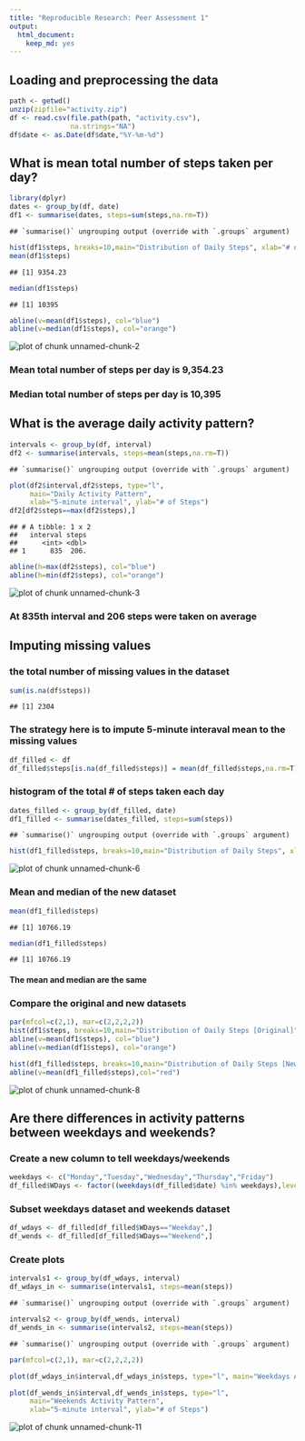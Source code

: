 ```yaml
---
title: "Reproducible Research: Peer Assessment 1"
output: 
  html_document: 
    keep_md: yes
---
```



## Loading and preprocessing the data

```r
path <- getwd()
unzip(zipfile="activity.zip")
df <- read.csv(file.path(path, "activity.csv"),
               na.strings="NA")
df$date <- as.Date(df$date,"%Y-%m-%d")
```

## What is mean total number of steps taken per day?

```r
library(dplyr)
dates <- group_by(df, date)
df1 <- summarise(dates, steps=sum(steps,na.rm=T))
```

```
## `summarise()` ungrouping output (override with `.groups` argument)
```

```r
hist(df1$steps, breaks=10,main="Distribution of Daily Steps", xlab="# of Steps")
mean(df1$steps)
```

```
## [1] 9354.23
```

```r
median(df1$steps)
```

```
## [1] 10395
```

```r
abline(v=mean(df1$steps), col="blue")
abline(v=median(df1$steps), col="orange")
```

![plot of chunk unnamed-chunk-2](figure/unnamed-chunk-2-1.png)

### Mean total number of steps per day is 9,354.23

### Median total number of steps per day is 10,395

## What is the average daily activity pattern?

```r
intervals <- group_by(df, interval)
df2 <- summarise(intervals, steps=mean(steps,na.rm=T))
```

```
## `summarise()` ungrouping output (override with `.groups` argument)
```

```r
plot(df2$interval,df2$steps, type="l",
     main="Daily Activity Pattern",
     xlab="5-minute interval", ylab="# of Steps")
df2[df2$steps==max(df2$steps),]
```

```
## # A tibble: 1 x 2
##   interval steps
##      <int> <dbl>
## 1      835  206.
```

```r
abline(h=max(df2$steps), col="blue")
abline(h=min(df2$steps), col="orange")
```

![plot of chunk unnamed-chunk-3](figure/unnamed-chunk-3-1.png)

### At 835th interval and 206 steps were taken on average 

## Imputing missing values

### the total number of missing values in the dataset

```r
sum(is.na(df$steps))
```

```
## [1] 2304
```

### The strategy here is to impute 5-minute interaval mean to the missing values

```r
df_filled <- df
df_filled$steps[is.na(df_filled$steps)] = mean(df_filled$steps,na.rm=T)
```

### histogram of the total # of steps taken each day

```r
dates_filled <- group_by(df_filled, date)
df1_filled <- summarise(dates_filled, steps=sum(steps))
```

```
## `summarise()` ungrouping output (override with `.groups` argument)
```

```r
hist(df1_filled$steps, breaks=10,main="Distribution of Daily Steps", xlab="# of Steps")
```

![plot of chunk unnamed-chunk-6](figure/unnamed-chunk-6-1.png)

### Mean and median of the new dataset

```r
mean(df1_filled$steps)
```

```
## [1] 10766.19
```

```r
median(df1_filled$steps)
```

```
## [1] 10766.19
```

#### The mean and median are the same

### Compare the original and new datasets

```r
par(mfcol=c(2,1), mar=c(2,2,2,2))
hist(df1$steps, breaks=10,main="Distribution of Daily Steps [Original]", xlab="# of Steps")
abline(v=mean(df1$steps), col="blue")
abline(v=median(df1$steps), col="orange")

hist(df1_filled$steps, breaks=10,main="Distribution of Daily Steps [New]", xlab="# of Steps")
abline(v=mean(df1_filled$steps),col="red")
```

![plot of chunk unnamed-chunk-8](figure/unnamed-chunk-8-1.png)

## Are there differences in activity patterns between weekdays and weekends?

### Create a new column to tell weekdays/weekends

```r
weekdays <- c("Monday","Tuesday","Wednesday","Thursday","Friday")
df_filled$WDays <- factor((weekdays(df_filled$date) %in% weekdays),levels=c(FALSE,TRUE),labels=c("Weekend","Weekday"))
```

### Subset weekdays dataset and weekends dataset

```r
df_wdays <- df_filled[df_filled$WDays=="Weekday",]
df_wends <- df_filled[df_filled$WDays=="Weekend",]
```

### Create plots

```r
intervals1 <- group_by(df_wdays, interval)
df_wdays_in <- summarise(intervals1, steps=mean(steps))
```

```
## `summarise()` ungrouping output (override with `.groups` argument)
```

```r
intervals2 <- group_by(df_wends, interval)
df_wends_in <- summarise(intervals2, steps=mean(steps))
```

```
## `summarise()` ungrouping output (override with `.groups` argument)
```

```r
par(mfcol=c(2,1), mar=c(2,2,2,2))

plot(df_wdays_in$interval,df_wdays_in$steps, type="l", main="Weekdays Activity Pattern",  xlab="5-minute interval", ylab="# of Steps")

plot(df_wends_in$interval,df_wends_in$steps, type="l",
     main="Weekends Activity Pattern",
     xlab="5-minute interval", ylab="# of Steps")
```

![plot of chunk unnamed-chunk-11](figure/unnamed-chunk-11-1.png)
